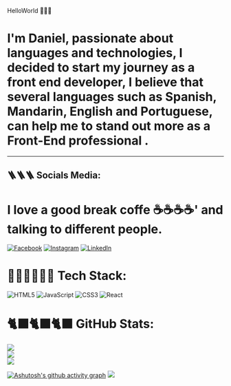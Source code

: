   HelloWorld 👋👋👋 
<h1> I'm Daniel, passionate about languages and technologies, I decided to start my journey as a front end developer, I believe that several languages such as Spanish, Mandarin, English and Portuguese, can help me to stand out more as a Front-End professional .</h1>  
<hr>

## 🪜🪜🪜 Socials Media: <h1>I love a good break coffe ☕☕☕☕' and talking to different people. </h1>
[![Facebook](https://img.shields.io/badge/Facebook-%231877F2.svg?logo=Facebook&logoColor=white)](https://facebook.com/DanielMSuarez) [![Instagram](https://img.shields.io/badge/Instagram-%23E4405F.svg?logo=Instagram&logoColor=white)](https://instagram.com/danielllmalta) [![LinkedIn](https://img.shields.io/badge/LinkedIn-%230077B5.svg?logo=linkedin&logoColor=white)](https://linkedin.com/in/dmsuarez) 
# 👨‍💻👨‍💻👨‍💻 Tech Stack:
![HTML5](https://img.shields.io/badge/html5-%23E34F26.svg?style=for-the-badge&logo=html5&logoColor=white) ![JavaScript](https://img.shields.io/badge/javascript-%23323330.svg?style=for-the-badge&logo=javascript&logoColor=%23F7DF1E) ![CSS3](https://img.shields.io/badge/css3-%231572B6.svg?style=for-the-badge&logo=css3&logoColor=white) ![React](https://img.shields.io/badge/react-%2320232a.svg?style=for-the-badge&logo=react&logoColor=%2361DAFB)
# 🐈‍⬛🐈‍⬛🐈‍⬛ GitHub Stats:
![](https://github-readme-stats.vercel.app/api?username=DaniielMalta&theme=dark&hide_border=false&include_all_commits=false&count_private=false)<br/>
![](https://github-readme-streak-stats.herokuapp.com/?user=DaniielMalta&theme=dark&hide_border=false)<br/>
![](https://github-readme-stats.vercel.app/api/top-langs/?username=DaniielMalta&theme=dark&hide_border=false&include_all_commits=false&count_private=false&layout=compact) 
<!-- Proudly created with GPRM ( https://gprm.itsvg.in ) -->
[![Ashutosh's github activity graph](https://github-readme-activity-graph.vercel.app/graph?username=DaniielMalta&bg_color=0d070a&color=6051d2&line=638c66&point=2a4747&area=true&hide_border=true)](https://github.com/ashutosh00710/github-readme-activity-graph)
<a href="https://visitcount.itsvg.in">
  <img src="https://visitcount.itsvg.in/api?id=DaniielMalta&label=Profile%20Views&color=1&icon=7&pretty=false" />
</a>
